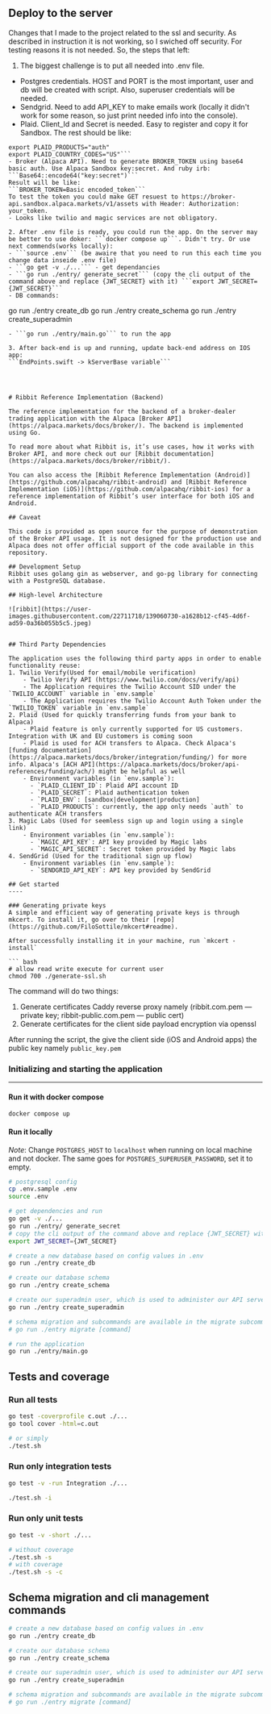 ## Deploy to the server

Changes that I made to the project related to the ssl and security. As described in instruction it is not working, so I swiched off security. For testing reasons it is not needed.
So, the steps that left:

1. The biggest challenge is to put all needed into .env file.
- Postgres credentials. HOST and PORT is the most important, user and db will be created with script. Also, superuser credentials will be needed.
- Sendgrid. Need to add API_KEY to make emails work (locally it didn't work for some reason, so just print needed info into the console).
- Plaid. Client_Id and Secret is needed. Easy to register and copy it for Sandbox. The rest should be like:
```export PLAID_ENV="sandbox"
export PLAID_PRODUCTS="auth"
export PLAID_COUNTRY_CODES="US"```
- Broker (Alpaca API). Need to generate BROKER_TOKEN using base64 basic auth. Use Alpaca Sandbox key:secret. And ruby irb: 
```Base64::encode64("key:secret")```
Result will be like:
```BROKER_TOKEN=Basic encoded_token```
To test the token you could make GET resuest to https://broker-api.sandbox.alpaca.markets/v1/assets with Header: Authorization: your_token.
- Looks like twilio and magic services are not obligatory.

2. After .env file is ready, you could run the app. On the server may be better to use doker: ```docker compose up```. Didn't try. Or use next commends(works locally):
- ```source .env``` (be awaire that you need to run this each time you change data inseide .env file)
- ```go get -v ./...``` - get dependancies
- ```go run ./entry/ generate_secret``` (copy the cli output of the command above and replace {JWT_SECRET} with it) ```export JWT_SECRET={JWT_SECRET}```
- DB commands:
```
go run ./entry create_db
go run ./entry create_schema
go run ./entry create_superadmin
```
- ```go run ./entry/main.go``` to run the app

3. After back-end is up and running, update back-end address on IOS app:
```EndPoints.swift -> kServerBase variable```




# Ribbit Reference Implementation (Backend)

The reference implementation for the backend of a broker-dealer trading application with the Alpaca [Broker API](https://alpaca.markets/docs/broker/). The backend is implemented using Go. 

To read more about what Ribbit is, it’s use cases, how it works with Broker API, and more check out our [Ribbit documentation](https://alpaca.markets/docs/broker/ribbit/). 

You can also access the [Ribbit Reference Implementation (Android)](https://github.com/alpacahq/ribbit-android) and [Ribbit Reference Implementation (iOS)](https://github.com/alpacahq/ribbit-ios) for a reference implementation of Ribbit’s user interface for both iOS and Android.

## Caveat

This code is provided as open source for the purpose of demonstration of the Broker API usage. It is not designed for the production use and Alpaca does not offer official support of the code available in this repository.

## Development Setup
Ribbit uses golang gin as webserver, and go-pg library for connecting with a PostgreSQL database.

## High-level Architecture

![ribbit](https://user-images.githubusercontent.com/22711718/139060730-a1628b12-cf45-4d6f-ad59-0a36b055b5c5.jpeg)


## Third Party Dependencies

The application uses the following third party apps in order to enable functionality reuse:
1. Twilio Verify(Used for email/mobile verification) 
    - Twilio Verify API (https://www.twilio.com/docs/verify/api)
    - The Application requires the Twilio Account SID under the `TWILIO_ACCOUNT` variable in `env.sample`
    - The Application requires the Twilio Account Auth Token under the `TWILIO_TOKEN` variable in `env.sample`
2. Plaid (Used for quickly transferring funds from your bank to Alpaca)
    - Plaid feature is only currently supported for US customers. Integration with UK and EU customers is coming soon
    - Plaid is used for ACH transfers to Alpaca. Check Alpaca's [funding documentation](https://alpaca.markets/docs/broker/integration/funding/) for more info. Alpaca's [ACH API](https://alpaca.markets/docs/broker/api-references/funding/ach/) might be helpful as well
    - Environment variables (in `env.sample`):
      - `PLAID_CLIENT_ID`: Plaid API account ID
      - `PLAID_SECRET`: Plaid authentication token
      - `PLAID_ENV`: [sandbox|development|production]
      - `PLAID_PRODUCTS`: currently, the app only needs `auth` to authenticate ACH transfers
3. Magic Labs (Used for seemless sign up and login using a single link)
    - Environment variables (in `env.sample`):
      - `MAGIC_API_KEY`: API key provided by Magic labs
      - `MAGIC_API_SECRET`: Secret token provided by Magic labs
4. SendGrid (Used for the traditional sign up flow)
    - Environment variables (in `env.sample`):
      - `SENDGRID_API_KEY`: API key provided by SendGrid

## Get started
----

### Generating private keys
A simple and efficient way of generating private keys is through mkcert. To install it, go over to their [repo](https://github.com/FiloSottile/mkcert#readme).

After successfully installing it in your machine, run `mkcert -install`

``` bash
# allow read write execute for current user
chmod 700 ./generate-ssl.sh
```

The command will do two things:
1. Generate certificates Caddy reverse proxy namely (ribbit.com.pem — private key; ribbit-public.com.pem — public cert)
2. Generate certificates for the client side payload encryption via openssl

After running the script, the give the client side (iOS and Android apps) the public key namely `public_key.pem`

### Initializing and starting the application
-----
#### Run it with docker compose
```
docker compose up
```

#### Run it locally

_Note_: Change `POSTGRES_HOST` to `localhost` when running on local machine and not docker. The same goes for `POSTGRES_SUPERUSER_PASSWORD`, set it to empty.

```bash
# postgresql config
cp .env.sample .env
source .env

# get dependencies and run
go get -v ./...
go run ./entry/ generate_secret
# copy the cli output of the command above and replace {JWT_SECRET} with it
export JWT_SECRET={JWT_SECRET}

# create a new database based on config values in .env
go run ./entry create_db

# create our database schema
go run ./entry create_schema

# create our superadmin user, which is used to administer our API server
go run ./entry create_superadmin

# schema migration and subcommands are available in the migrate subcommand
# go run ./entry migrate [command]

# run the application
go run ./entry/main.go
```

## Tests and coverage

### Run all tests

```bash
go test -coverprofile c.out ./...
go tool cover -html=c.out

# or simply
./test.sh
```

### Run only integration tests

```bash
go test -v -run Integration ./...

./test.sh -i
```

### Run only unit tests

```bash
go test -v -short ./...

# without coverage
./test.sh -s
# with coverage
./test.sh -s -c
```

## Schema migration and cli management commands

```bash
# create a new database based on config values in .env
go run ./entry create_db

# create our database schema
go run ./entry create_schema

# create our superadmin user, which is used to administer our API server
go run ./entry create_superadmin

# schema migration and subcommands are available in the migrate subcommand
# go run ./entry migrate [command]
```

